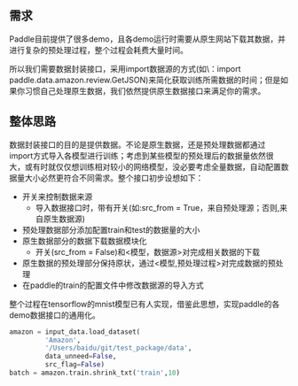 ## 需求

Paddle目前提供了很多demo，且各demo运行时需要从原生网站下载其数据，并进行复杂的预处理过程，整个过程会耗费大量时间。

所以我们需要数据封装接口，采用import数据源的方式(如\：import paddle.data.amazon.review.GetJSON)来简化获取训练所需数据的时间；但是如果你习惯自己处理原生数据，我们依然提供原生数据接口来满足你的需求。

## 整体思路

数据封装接口的目的是提供数据。不论是原生数据，还是预处理数据都通过import方式导入各模型进行训练；考虑到某些模型的预处理后的数据量依然很大，或有时就仅仅想训练相对较小的网络模型，没必要考虑全量数据，自动配置数据量大小必然更符合不同需求。整个接口初步设想如下：
* 开关来控制数据来源
   * 导入数据接口时，带有开关(如:src\_from = True，来自预处理源；否则,来自原生数据源)
* 预处理数据部分添加配置train和test的数据量的大小
* 原生数据部分的数据下载数据模块化
   * 开关(src\_from = False)和<模型，数据源>对完成相关数据的下载
* 原生数据的预处理部分保持原状，通过<模型,预处理过程>对完成数据的预处理
* 在paddle的train的配置文件中修改数据源的导入方式

整个过程在tensorflow的mnist模型已有人实现，借鉴此思想，实现paddle的各demo数据接口的通用化。

```python
amazon = input_data.load_dataset(
         'Amazon',
         '/Users/baidu/git/test_package/data',
         data_unneed=False,
         src_flag=False)
batch = amazon.train.shrink_txt('train',10)
```

